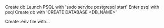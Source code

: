 Create db
Launch PSQL with 'sudo service postgresql start'
Enter psql with psql
Create db with 'CREATE DATABASE <DB_NAME>'

Create .env file with...
